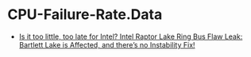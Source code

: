 # CPU-Failure-Rate.Data
- [Is it too little, too late for Intel?   Intel Raptor Lake Ring Bus Flaw Leak: Bartlett Lake is Affected, and there’s no Instability Fix!](https://youtu.be/ZFE4q35buKs)
